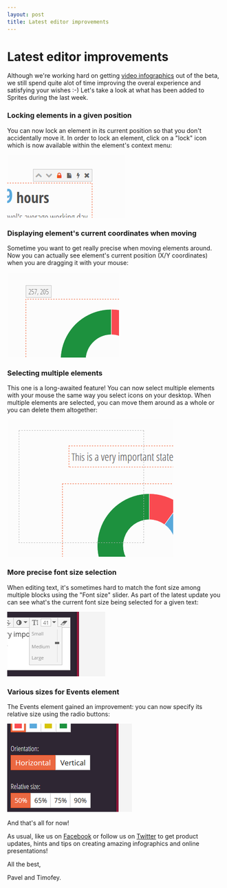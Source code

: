 ```yaml
---
layout: post
title: Latest editor improvements
---
```


# Latest editor improvements

Although we're working hard on getting [video infographics](https://spritesapp.com/video) out of the beta, we still spend quite alot of time improving the overal experience and satisfying your wishes :-) Let's take a look at what has been added to Sprites during the last week.

### Locking elements in a given position

You can now lock an element in its current position so that you don't accidentally move it. In order to lock an element, click on a "lock" icon which is now available within the element's context menu:

![Locking element position](/assets/img/posts/editor-lock.png "Locking element position")

### Displaying element's current coordinates when moving

Sometime you want to get really precise when moving elements around. Now you can actually see element's current position (X/Y coordinates) when you are dragging it with your mouse:

![Element coordinates](/assets/img/posts/editor-coordinates.png "Element coordinates")

### Selecting multiple elements

This one is a long-awaited feature! You can now select multiple elements with your mouse the same way you select icons on your desktop. When multiple elements are selected, you can move them around as a whole or you can delete them altogether:

![Selecting multiple elements](/assets/img/posts/editor-multi-select.png "Selecting multiple elements")

### More precise font size selection

When editing text, it's sometimes hard to match the font size among multiple blocks using the "Font size" slider. As part of the latest update you can see what's the current font size being selected for a given text:

![Text font size](/assets/img/posts/editor-font-size.png "Text font size")

### Various sizes for Events element

The Events element gained an improvement: you can now specify its relative size using the radio buttons:

![Events element size](/assets/img/posts/editor-relative-events.png "Events element size")

And that's all for now!

As usual, like us on [Facebook](https://facebook.com/spritesapp) or follow us on [Twitter](https://twitter.com/spritesapp) to get product updates, hints and tips on creating amazing infographics and online presentations!

All the best,

Pavel and Timofey.
